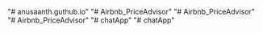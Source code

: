 "# anusaanth.guthub.io" 
"# Airbnb_PriceAdvisor" 
"# Airbnb_PriceAdvisor" 
"# Airbnb_PriceAdvisor" 
"# chatApp" 
"# chatApp" 
